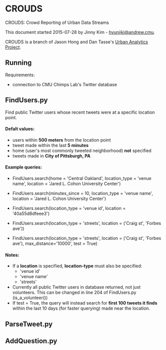 CROUDS
======

CROUDS: Crowd Reporting of Urban Data Streams

This document started 2015-07-28 by Jinny Kim - hyunjiki@andrew.cmu. 

CROUDS is a branch of Jason Hong and Dan Tasse's [Urban Analytics Project](https://www.hcii.cmu.edu/news/2015/hong-tasse-see-social-media-urban-planning-tool). 

Running
-------

Requirements:
- connection to CMU Chimps Lab's Twitter database

FindUsers.py
------------
Find public Twitter users whose recent tweets were at a specific location point. 

#### Defalt values:
- users within **500 meters** from the location point
- tweet made within the last **5 minutes** 
- home (user's most commonly tweeted neighborhood) **not** specified
- tweets made in **City of Pittsburgh, PA**

#### Example queries:
- FindUsers.search(home = 'Central Oakland', location_type = 'venue name', location = 'Jared L. Cohon University Center')
- FindUsers.search(minutes_since = 10, location_type = 'venue name', location = 'Jared L. Cohon University Center')
- FindUsers.search(location_type = 'venue id', location = '40a55d8dfeee3')

- FindUsers.search(location_type = 'streets', location = ('Craig st', 'Forbes ave'))
- FindUsers.search(location_type = 'streets', location = ('Craig st', 'Forbes ave'), max_distance='10000', test = True)

#### Notes:

- If a **location** is specified, **location-type** must also be specified: 
	- 'venue id' 
	- 'venue name' 
	- 'streets'
- Currently all public Twitter users in database returned, not just volunteers. This can be changed in line 204 of FindUsers.py (is_a_volunteer())
- If test = True, the query will instead search for **first 100 tweets it finds** within the last 10 days (for faster querying) made near the location.


ParseTweet.py
------------



AddQuestion.py
------------

